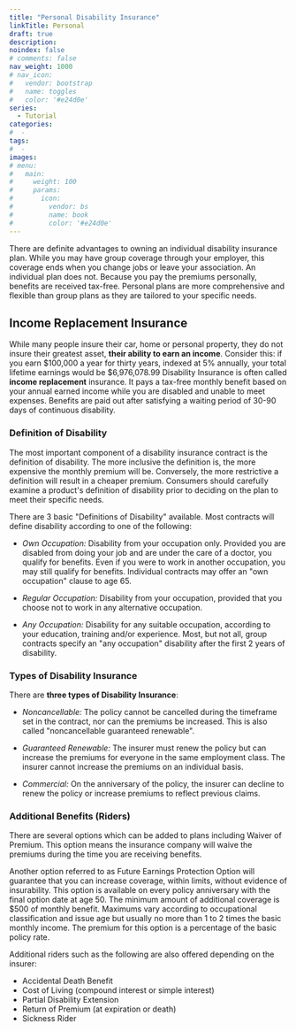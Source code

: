 ```yaml
---
title: "Personal Disability Insurance"
linkTitle: Personal
draft: true
description: 
noindex: false
# comments: false
nav_weight: 1000
# nav_icon:
#   vendor: bootstrap
#   name: toggles
#   color: '#e24d0e'
series:
  - Tutorial
categories:
#  - 
tags:
#  - 
images:
# menu:
#   main:
#     weight: 100
#     params:
#       icon:
#         vendor: bs
#         name: book
#         color: '#e24d0e'
---
```


There are definite advantages to owning an individual disability insurance plan. While you may have group coverage through your employer, this coverage ends when you change jobs or leave your association. An individual plan does not. Because you pay the premiums personally, benefits are received tax-free. Personal plans are more comprehensive and flexible than group plans as they are tailored to your specific needs.

<!--more-->
## Income Replacement Insurance

While many people insure their car, home or personal property, they do not insure their greatest asset, **their ability to earn an income**.  Consider this: if you earn $100,000 a year for thirty years, indexed at 5% annually, your total lifetime earnings would be $6,976,078.99 Disability Insurance is often called **income replacement** insurance.  It pays a tax-free monthly benefit based on your annual earned income while you are disabled and unable to meet expenses.  Benefits are paid out after satisfying a waiting period of 30-90 days of continuous disability.

### Definition of Disability

The most important component of a disability insurance contract is the definition of disability. The more inclusive the definition is, the more expensive the monthly premium will be. Conversely, the more restrictive a definition will result in a cheaper premium. Consumers should carefully examine a product's definition of disability prior to deciding on the plan to meet their specific needs.

There are 3 basic "Definitions of Disability" available. Most contracts will define disability according to one of the following:

- *Own Occupation:* Disability from your occupation only. Provided you are disabled from doing your job and are under the care of a doctor, you qualify for benefits. Even if you were to work in another occupation, you may still qualify for benefits. Individual contracts may offer an "own occupation" clause to age 65.

- *Regular Occupation:* Disability from your occupation, provided that you choose not to work in any alternative occupation.

- *Any Occupation:* Disability for any suitable occupation, according to your education, training and/or experience. Most, but not all, group contracts specify an "any occupation" disability after the first 2 years of disability.

### Types of Disability Insurance

There are **three types of Disability Insurance**:

- *Noncancellable:* The policy cannot be cancelled during the timeframe set in the contract, nor can the premiums be increased. This is also called "noncancellable guaranteed renewable".

- *Guaranteed Renewable:* The insurer must renew the policy but can increase the premiums for everyone in the same employment class. The insurer cannot increase the premiums on an individual basis.

- *Commercial:* On the anniversary of the policy, the insurer can decline to renew the policy or increase premiums to reflect previous claims.

### Additional Benefits (Riders)

There are several options which can be added to plans including Waiver of Premium. This option means the insurance company will waive the premiums during the time you are receiving benefits.

Another option referred to as Future Earnings Protection Option will guarantee that you can increase coverage, within limits, without evidence of insurability. This option is available on every policy anniversary with the final option date at age 50. The minimum amount of additional coverage is $500 of monthly benefit. Maximums vary according to occupational classification and issue age but usually no more than 1 to 2 times the basic monthly income. The premium for this option is a percentage of the basic policy rate.

Additional riders such as the following are also offered depending on the insurer:

- Accidental Death Benefit
- Cost of Living (compound interest or simple interest)
- Partial Disability Extension
- Return of Premium (at expiration or death)
- Sickness Rider

